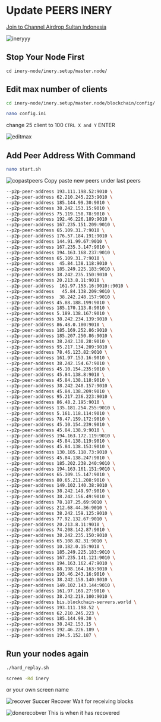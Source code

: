 # Update PEERS INERY

<p style="font-size:14px" align="left">
<a href="https://t.me/airdropsultanindonesia" target="_blank">Join to Channel Airdrop Sultan Indonesia</a>
</p>

![ineryyy](https://user-images.githubusercontent.com/65535542/191928956-e06ca9cd-a640-4553-aeb4-ac9706a3b810.png#/)



## Stop Your Node First

```bahs
cd inery-node/inery.setup/master.node/
```

## Edit max number of clients

```bash
cd inery-node/inery.setup/master.node/blockchain/config/
```

```bash
nano config.ini
```
change 25 client to 100 ```CTRL X and Y``` ENTER

![editmax](https://user-images.githubusercontent.com/65535542/196740276-9bfa21db-6c6b-4075-9fe0-a081f14fbb52.png/)

## Add Peer Address With Command

```bash
nano start.sh
```

![copastpeers](https://user-images.githubusercontent.com/65535542/196742424-7e6b5180-6a94-4120-92c5-a4002c4798c0.png/)
Copy paste new peers under last peers

```bash
--p2p-peer-address 193.111.198.52:9010 \
--p2p-peer-address 62.210.245.223:9010 \
--p2p-peer-address 185.144.99.30:9010 \
--p2p-peer-address 38.242.153.15:9010 \
--p2p-peer-address 75.119.150.78:9010 \
--p2p-peer-address 192.46.226.189:9010 \
--p2p-peer-address 167.235.151.209:9010 \
--p2p-peer-address 65.109.31.7:9010 \
--p2p-peer-address 176.57.184.191:9010 \
--p2p-peer-address 144.91.99.67:9010 \
--p2p-peer-address 167.235.3.147:9010 \
--p2p-peer-address 194.163.168.237:9010 \
--p2p-peer-address 65.109.31.7:9010 \
--p2p-peer-address  45.84.138.118:9010 \
--p2p-peer-address 185.249.225.183:9010 \
--p2p-peer-address 38.242.235.150:9010 \
--p2p-peer-address 20.213.8.11:9010 \
--p2p-peer-address  161.97.153.16:9010::9010 \
--p2p-peer-address   45.84.138.209:9010 \
--p2p-peer-address  38.242.248.157:9010 \
--p2p-peer-address 45.88.188.199:9010 \
--p2p-peer-address 185.170.113.8:9010 \
--p2p-peer-address 5.189.138.167:9010 \
--p2p-peer-address 38.242.234.139:9010 \
--p2p-peer-address 86.48.0.180:9010 \
--p2p-peer-address 185.169.252.86:9010 \
--p2p-peer-address 185.207.250.86:9010 \
--p2p-peer-address 38.242.130.28:9010 \
--p2p-peer-address 95.217.134.209:9010 \
--p2p-peer-address 78.46.123.82:9010 \
--p2p-peer-address 161.97.153.16:9010 \
--p2p-peer-address 38.242.154.67:9010 \
--p2p-peer-address 45.10.154.235:9010 \
--p2p-peer-address 45.84.138.8:9010 \
--p2p-peer-address 45.84.138.118:9010 \
--p2p-peer-address 38.242.248.157:9010 \
--p2p-peer-address 45.84.138.209:9010 \
--p2p-peer-address 95.217.236.223:9010 \
--p2p-peer-address 86.48.2.195:9010 \
--p2p-peer-address 135.181.254.255:9010 \
--p2p-peer-address 5.161.118.114:9010 \
--p2p-peer-address 78.47.159.172:9010 \
--p2p-peer-address 45.10.154.239:9010 \
--p2p-peer-address 45.84.138.9:9010 \
--p2p-peer-address 194.163.172.119:9010 \
--p2p-peer-address 45.84.138.119:9010 \
--p2p-peer-address 45.84.138.153:9010 \
--p2p-peer-address 130.185.118.73:9010 \
--p2p-peer-address 45.84.138.247:9010 \
--p2p-peer-address 185.202.238.240:9010 \
--p2p-peer-address 194.163.161.151:9010 \
--p2p-peer-address 65.109.15.147:9010 \
--p2p-peer-address 80.65.211.208:9010 \
--p2p-peer-address 149.102.140.38:9010 \
--p2p-peer-address 38.242.149.97:9010 \
--p2p-peer-address 38.242.156.49:9010 \
--p2p-peer-address 78.187.25.69:9010 \
--p2p-peer-address 212.68.44.36:9010 \
--p2p-peer-address 38.242.159.125:9010 \
--p2p-peer-address 77.92.132.67:9010 \
--p2p-peer-address 20.213.8.11:9010 \
--p2p-peer-address 74.208.142.87:9010 \
--p2p-peer-address 38.242.235.150:9010 \
--p2p-peer-address 65.108.82.31:9010 \
--p2p-peer-address 10.182.0.15:9010 \
--p2p-peer-address 185.249.225.183:9010 \
--p2p-peer-address 167.235.141.121:9010 \
--p2p-peer-address 194.163.162.47:9010 \
--p2p-peer-address 88.198.164.163:9010 \
--p2p-peer-address 193.46.243.16:9010 \
--p2p-peer-address 38.242.159.140:9010 \
--p2p-peer-address 149.102.143.144:9010 \
--p2p-peer-address 161.97.169.27:9010 \
--p2p-peer-address 38.242.219.100:9010 \
--p2p-peer-address bis.blockchain-servers.world \
--p2p-peer-address 193.111.198.52 \
--p2p-peer-address 62.210.245.223 \
--p2p-peer-address 185.144.99.30 \
--p2p-peer-address 38.242.153.15 \
--p2p-peer-address 192.46.226.189 \
--p2p-peer-address 194.5.152.187 \
```
## Run your nodes again


```bash
./hard_replay.sh
```

```bash
screen -Rd inery
```
or your own screen name

![recover](https://user-images.githubusercontent.com/65535542/196742424-7e6b5180-6a94-4120-92c5-a4002c4798c0.png/)
Succer Recover Wait for receiving blocks

![donerecobver](https://user-images.githubusercontent.com/65535542/196742424-7e6b5180-6a94-4120-92c5-a4002c4798c0.png/)
This is when it has recovered
